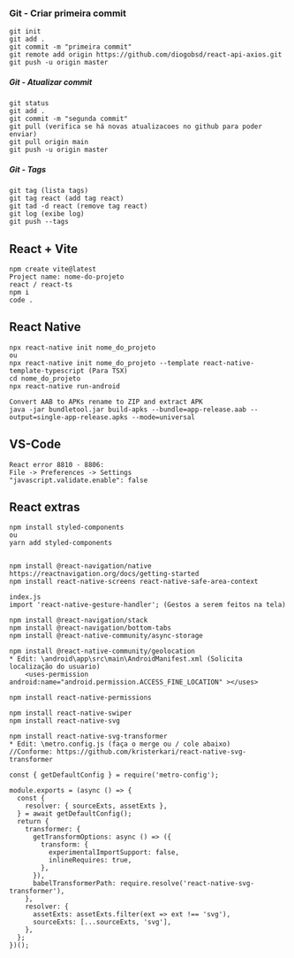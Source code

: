 ### Git - Criar primeira commit

    git init
    git add .
    git commit -m "primeira commit"
    git remote add origin https://github.com/diogobsd/react-api-axios.git
    git push -u origin master

##### Git - Atualizar commit

    git status
    git add .
    git commit -m "segunda commit" 
    git pull (verifica se há novas atualizacoes no github para poder enviar)
    git pull origin main
    git push -u origin master

##### Git - Tags

    git tag (lista tags)
    git tag react (add tag react)
    git tad -d react (remove tag react)
    git log (exibe log)
    git push --tags

## React + Vite

    npm create vite@latest
    Project name: nome-do-projeto
    react / react-ts
    npm i
    code .

## React Native

    npx react-native init nome_do_projeto
    ou
    npx react-native init nome_do_projeto --template react-native-template-typescript (Para TSX)
    cd nome_do_projeto
    npx react-native run-android
    
    Convert AAB to APKs rename to ZIP and extract APK
    java -jar bundletool.jar build-apks --bundle=app-release.aab --output=single-app-release.apks --mode=universal

## VS-Code

    React error 8810 - 8806:
    File -> Preferences -> Settings
    "javascript.validate.enable": false

## React extras

    npm install styled-components
    ou
    yarn add styled-components
    
    
    npm install @react-navigation/native
    https://reactnavigation.org/docs/getting-started
    npm install react-native-screens react-native-safe-area-context
    
    index.js
    import 'react-native-gesture-handler'; (Gestos a serem feitos na tela)
    
    npm install @react-navigation/stack
    npm install @react-navigation/bottom-tabs
    npm install @react-native-community/async-storage
    
    npm install @react-native-community/geolocation
    * Edit: \android\app\src\main\AndroidManifest.xml (Solicita localização do usuario)
        <uses-permission android:name="android.permission.ACCESS_FINE_LOCATION" ></uses>
    
    npm install react-native-permissions
    
    npm install react-native-swiper
    npm install react-native-svg
    
    npm install react-native-svg-transformer
    * Edit: \metro.config.js (faça o merge ou / cole abaixo)
    //Conforme: https://github.com/kristerkari/react-native-svg-transformer
    
    const { getDefaultConfig } = require('metro-config');
    
    module.exports = (async () => {
      const {
        resolver: { sourceExts, assetExts },
      } = await getDefaultConfig();
      return {
        transformer: {
          getTransformOptions: async () => ({
            transform: {
              experimentalImportSupport: false,
              inlineRequires: true,
            },
          }),
          babelTransformerPath: require.resolve('react-native-svg-transformer'),
        },
        resolver: {
          assetExts: assetExts.filter(ext => ext !== 'svg'),
          sourceExts: [...sourceExts, 'svg'],
        },
      };
    })();
    
    

